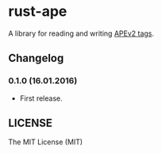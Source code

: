 # rust-ape

A library for reading and writing [APEv2 tags][1].

## Changelog

### 0.1.0 (16.01.2016)

- First release.

## LICENSE

The MIT License (MIT)

[1]: http://wiki.hydrogenaud.io/index.php?title=APEv2_specification
